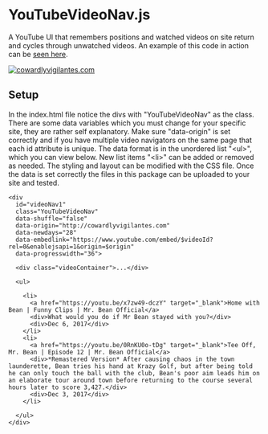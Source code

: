 # YouTubeVideoNav.js

A YouTube UI that remembers positions and watched videos on site return and cycles through unwatched videos. 
An example of this code in action can be [seen here](http://cowardlyvigilantes.com/YouTubeVideoNavjs/).

[![cowardlyvigilantes.com](http://cowardlyvigilantes.com/YouTubeVideoNavjs/sitescreenshot.jp)](http://cowardlyvigilantes.com/YouTubeVideoNavjs/) 

## Setup

In the index.html file notice the divs with "YouTubeVideoNav" as the class. There are some data variables 
which you must change for your specific site, they are rather self explanatory. Make sure "data-origin" is 
set correctly and if you have multiple video navigators on the same page that each id attribute is unique. 
The data format is in the unordered list "&lt;ul&gt;", which you can view below. New list items "&lt;li&gt;" 
can be added or removed as needed. The styling and layout can be modified with the CSS file. Once the data 
is set correctly the files in this package can be uploaded to your site and tested.

```
<div 
  id="videoNav1"
  class="YouTubeVideoNav"
  data-shuffle="false"
  data-origin="http://cowardlyvigilantes.com"
  data-newdays="28"
  data-embedlink="https://www.youtube.com/embed/$videoId?rel=0&enablejsapi=1&origin=$origin"
  data-progresswidth="36">
    
  <div class="videoContainer">...</div>

  <ul>

    <li>
      <a href="https://youtu.be/x7zw49-dczY" target="_blank">Home with Bean | Funny Clips | Mr. Bean Official</a>
      <div>What would you do if Mr Bean stayed with you?</div>
      <div>Dec 6, 2017</div>
    </li>
    <li>
      <a href="https://youtu.be/0RnKU0o-tDg" target="_blank">Tee Off, Mr. Bean | Episode 12 | Mr. Bean Official</a>
      <div>*Remastered Version* After causing chaos in the town launderette, Bean tries his hand at Krazy Golf, but after being told he can only touch the ball with the club, Bean's poor aim leads him on an elaborate tour around town before returning to the course several hours later to score 3,427.</div>
      <div>Dec 3, 2017</div>
    </li>

  </ul>
</div>
```
